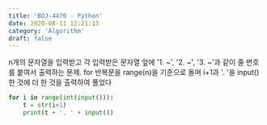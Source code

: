 ```yaml
---
title: 'BOJ-4470 - Python'
date: 2020-08-11 12:21:13
category: 'Algorithm'
draft: false
---
```

n개의 문자열을 입력받고 각 입력받은 문자열 앞에 '1. ~', '2. ~', '3. ~'과 같이 줄 번호를 붙여서 출력하는 문제. for 반복문을 range(n)을 기준으로 돌며 i+1과 '. '을 input()한 것에 더 한 것을 출력하여 풀었다
```python
for i in range(int(input())):
    t = str(i+1)
    print(t + '. ' + input())

```